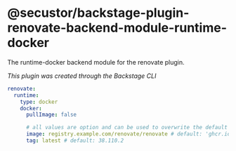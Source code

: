 # @secustor/backstage-plugin-renovate-backend-module-runtime-docker

The runtime-docker backend module for the renovate plugin.

_This plugin was created through the Backstage CLI_

```yaml
renovate:
  runtime:
    type: docker
    docker:
      pullImage: false

      # all values are option and can be used to overwrite the default values
      image: registry.example.com/renovate/renovate # default: 'ghcr.io/renovatebot/renovate'
      tag: latest # default: 38.110.2
```
